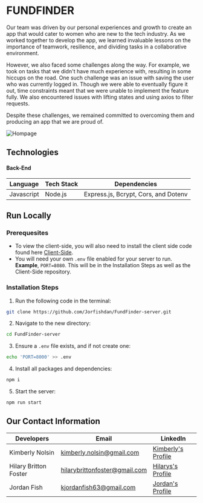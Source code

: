 # FUNDFINDER

Our team was driven by our personal experiences and growth to create an app that would cater to women who are new to the tech industry. As we worked together to develop the app, we learned invaluable lessons on the importance of teamwork, resilience, and dividing tasks in a collaborative environment.

However, we also faced some challenges along the way. For example, we took on tasks that we didn't have much experience with, resulting in some hiccups on the road. One such challenge was an issue with saving the user who was currently logged in. Though we were able to eventually figure it out, time constraints meant that we were unable to implement the feature fully. We also encountered issues with lifting states and using axios to filter requests.

Despite these challenges, we remained committed to overcoming them and producing an app that we are proud of.


![Hompage](https://user-images.githubusercontent.com/118302785/223015628-c147dfe4-bf4b-4b2d-8457-58d1679f9846.png)


## Technologies

#### Back-End
Language      | Tech Stack    | Dependencies
------------- | ------------- |--------------
Javascript    | Node.js      |Express.js, Bcrypt, Cors, and Dotenv

## Run Locally

### Prerequesites
- To view the client-side, you will also need to install the client side code found here [Client-Side](https://github.com/Jorfishdan/FundFinder-client "Front-End Repository"). 
- You will need your own `.env` file enabled for your server to run. **Example**, `PORT=8080`. This will be in the Installation Steps as well as the Client-Side repository.

### Installation Steps

1. Run the following code in the terminal: 
```sh
git clone https://github.com/Jorfishdan/FundFinder-server.git
```

2. Navigate to the new directory:
```sh
cd FundFinder-server
```

3. Ensure a `.env` file exists, and if not create one:
```sh
echo 'PORT=8000' >> .env
```

4. Install all packages and dependencies:
```sh
npm i
```

5. Start the server:
```sh
npm run start
```

## Our Contact Information

Developers               | Email                          | LinkedIn
------------------------| ------------------------------ |--------------
Kimberly Nolsin         |  kimberly.nolsin@gmail.com     | [Kimberly's Profile](https://www.linkedin.com/in/kimberly-nolsin/ "Profile")
Hilary Britton Foster   |  hilarybrittonfoster@gmail.com | [Hilarys's Profile](https://www.linkedin.com/in/hilary-britton-foster/ "Profile")
Jordan Fish             |  kjordanfish63@gmail.com       | [Jordan's Profile](https://www.linkedin.com/in/jordan-fish/ "Profile")

